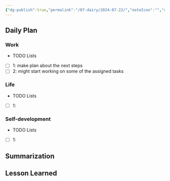 ```yaml
---
{"dg-publish":true,"permalink":"/07-dairy/2024-07-22/","noteIcon":"","created":"2024-07-22T05:41:52.073+02:00","updated":"2024-07-22T05:42:29.830+02:00"}
---
```


## Daily Plan
### Work
- TODO Lists
- [ ] 1: make plan about the next steps
- [ ] 2: might start working on some of the assigned tasks
### Life
- TODO Lists
- [ ] 1:
### Self-development
- TODO Lists
- [ ] 1:
## Summarization

## Lesson Learned
